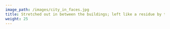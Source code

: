 ```yaml
---
image_path: /images/city_in_faces.jpg
title: Stretched out in between the buildings; left like a residue by those who came before them.
weight: 25
---
```

